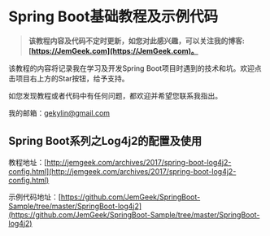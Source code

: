 # Spring Boot基础教程及示例代码

>**该教程内容及代码不定时更新，如您对此感兴趣，可以关注我的博客:[https://JemGeek.com](https://JemGeek.com)。**

该教程的内容将记录我在学习及开发Spring Boot项目时遇到的技术和坑。欢迎点击项目右上方的Star按钮，给予支持。

如您发现教程或者代码中有任何问题，都欢迎并希望您联系我指出。

我的邮箱：gekylin@gmail.com

## Spring Boot系列之Log4j2的配置及使用

教程地址：[http://jemgeek.com/archives/2017/spring-boot-log4j2-config.html](http://jemgeek.com/archives/2017/spring-boot-log4j2-config.html)

示例代码地址：[https://github.com/JemGeek/SpringBoot-Sample/tree/master/SpringBoot-log4j2](https://github.com/JemGeek/SpringBoot-Sample/tree/master/SpringBoot-log4j2)
